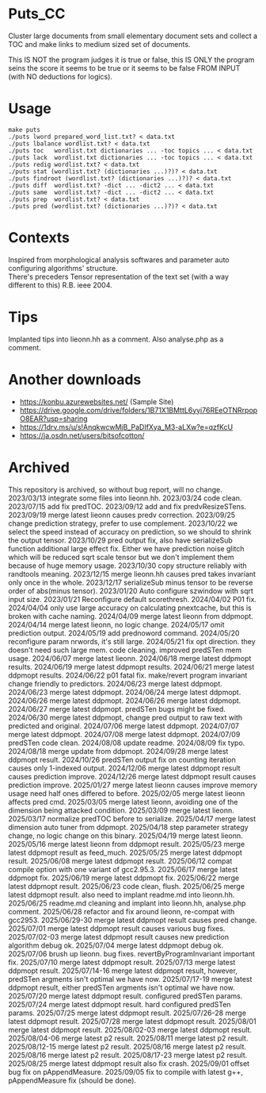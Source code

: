 # Puts_CC
Cluster large documents from small elementary document sets and collect a TOC and make links to medium sized set of documents.

This IS NOT the program judges it is true or false, this IS ONLY the program seins the score it seems to be true or it seems to be false FROM INPUT (with NO deductions for logics).

# Usage
    make puts
    ./puts lword prepared_word_list.txt? < data.txt
    ./puts lbalance wordlist.txt? < data.txt
    ./puts toc   wordlist.txt dictionaries ... -toc topics ... < data.txt
    ./puts lack  wordlist.txt dictionaries ... -toc topics ... < data.txt
    ./puts redig wordlist.txt? < data.txt
    ./puts stat (wordlist.txt? (dictionaries ...)?)? < data.txt
    ./puts findroot (wordlist.txt? (dictionaries ...)?)? < data.txt
    ./puts diff  wordlist.txt? -dict ... -dict2 ... < data.txt
    ./puts same  wordlist.txt? -dict ... -dict2 ... < data.txt
    ./puts prep  wordlist.txt? < data.txt
    ./puts pred (wordlist.txt? (dictionaries ...)?)? < data.txt

# Contexts
Inspired from morphological analysis softwares and parameter auto configuring algorithms' structure.   
There's preceders Tensor representation of the text set (with a way different to this) R.B. ieee 2004.

# Tips
Implanted tips into lieonn.hh as a comment. Also analyse.php as a comment.

# Another downloads
* https://konbu.azurewebsites.net/ (Sample Site)
* https://drive.google.com/drive/folders/1B71X1BMttL6yyi76REeOTNRrpopO8EAR?usp=sharing
* https://1drv.ms/u/s!AnqkwcwMjB_PaDIfXya_M3-aLXw?e=qzfKcU
* https://ja.osdn.net/users/bitsofcotton/

# Archived
This repository is archived, so without bug report, will no change.
2023/03/13 integrate some files into lieonn.hh.
2023/03/24 code clean.
2023/07/15 add fix predTOC.
2023/09/12 add and fix predvResizeSTens.
2023/09/19 merge latest lieonn causes predv correction.
2023/09/25 change prediction strategy, prefer to use complement.
2023/10/22 we select the speed instead of accuracy on prediction, so we should to shrink the output tensor.
2023/10/29 pred output fix, also have serializeSub function additional large effect fix. Either we have prediction noise glitch which will be reduced sqrt scale tensor but we don't implement them because of huge memory usage.
2023/10/30 copy structure reliably with randtools meaning.
2023/12/15 merge lieonn.hh causes pred takes invariant only once in the whole.
2023/12/17 serializeSub minus tensor to be reverse order of abs(minus tensor).
2023/01/20 Auto configure szwindow with sqrt input size.
2023/01/21 Reconfigure default scorethresh.
2024/04/02 P01 fix.
2024/04/04 only use large accuracy on calculating pnextcache, but this is broken with cache naming.
2024/04/09 merge latest lieonn from ddpmopt.
2024/04/14 merge latest lieonn, no logic change.
2024/05/17 omit prediction output.
2024/05/19 add prednoword command.
2024/05/20 reconfigure param nrwords, it's still large.
2024/05/21 fix opt direction. they doesn't need such large mem. code cleaning. improved predSTen mem usage.
2024/06/07 merge latest lieonn.
2024/06/18 merge latest ddpmopt results.
2024/06/19 merge latest ddpmopt results.
2024/06/21 merge latest ddpmopt results.
2024/06/22 p01 fatal fix. make/revert program invariant change friendly to predictors.
2024/06/23 merge latest ddpmopt.
2024/06/23 merge latest ddpmopt.
2024/06/24 merge latest ddpmopt.
2024/06/26 merge latest ddpmopt.
2024/06/26 merge latest ddpmopt.
2024/06/27 merge latest ddpmopt. predSTen bugs might be fixed.
2024/06/30 merge latest ddpmopt, change pred output to raw text with predicted and original.
2024/07/06 merge latest ddpmopt.
2024/07/07 merge latest ddpmopt.
2024/07/08 merge latest ddpmopt.
2024/07/09 predSTen code clean.
2024/08/08 update readme.
2024/08/09 fix typo.
2024/08/18 merge update from ddpmopt.
2024/09/28 merge latest ddpmopt result.
2024/10/26 predSTen output fix on counting iteration causes only 1-indexed output.
2024/12/06 merge latest ddpmopt result causes prediction improve.
2024/12/26 merge latest ddpmopt result causes prediction improve.
2025/01/27 merge latest lieonn causes improve memory usage need half ones differed to before.
2025/02/05 merge latest lieonn affects pred cmd.
2025/03/05 merge latest lieonn, avoiding one of the dimension being attacked condition.
2025/03/09 merge latest lieonn.
2025/03/17 normalize predTOC before to serialize.
2025/04/17 merge latest dimension auto tuner from ddpmopt.
2025/04/18 step parameter strategy change, no logic change on this binary.
2025/04/19 merge latest lieonn.
2025/05/16 merge latest lieonn from ddpmopt result.
2025/05/23 merge latest ddpmopt result as feed_much.
2025/05/25 merge latest ddpmopt result.
2025/06/08 merge latest ddpmopt result.
2025/06/12 compat compile option with one variant of gcc2.95.3.
2025/06/17 merge latest ddpmopt fix.
2025/06/19 merge latest ddpmopt fix.
2025/06/22 merge latest ddpmopt result.
2025/06/23 code clean, flush.
2025/06/25 merge latest ddpmopt result. also need to implant readme.md into lieonn.hh.
2025/06/25 readme.md cleaning and implant into lieonn.hh, analyse.php comment.
2025/06/28 refactor and fix around lieonn, re-compat with gcc2953.
2025/06/29-30 merge latest ddpmopt result causes pred change.
2025/07/01 merge latest ddpmopt result causes various bug fixes.
2025/07/02-03 merge latest ddpmopt result causes new prediction algorithm debug ok.
2025/07/04 merge latest ddpmopt debug ok.
2025/07/06 brush up lieonn. bug fixes. revertByProgramInvariant important fix.
2025/07/10 merge latest ddpmopt result.
2025/07/13 merge latest ddpmopt result.
2025/07/14-16 merge latest ddpmopt result, however, predSTen argments isn't optimal we have now.
2025/07/17-19 merge latest ddpmopt result, either predSTen argments isn't optimal we have now.
2025/07/20 merge latest ddpmopt result. configured predSTen params.
2025/07/24 merge latest ddpmopt result. hard configured predSTen params.
2025/07/25 merge latest ddpmopt result.
2025/07/26-28 merge latest ddpmopt result.
2025/07/28 merge latest ddpmopt result.
2025/08/01 merge latest ddpmopt result.
2025/08/02-03 merge latest ddpmopt result.
2025/08/04-06 merge latest p2 result.
2025/08/11 merge latest p2 result.
2025/08/12-15 merge latest p2 result.
2025/08/16 merge latest p2 result.
2025/08/16 merge latest p2 result.
2025/08/17-23 merge latest p2 result.
2025/08/25 merge latest ddpmopt result also fix crash.
2025/09/01 offset bug fix on pAppendMeasure.
2025/09/05 fix to compile with latest g++, pAppendMeasure fix (should be done).

